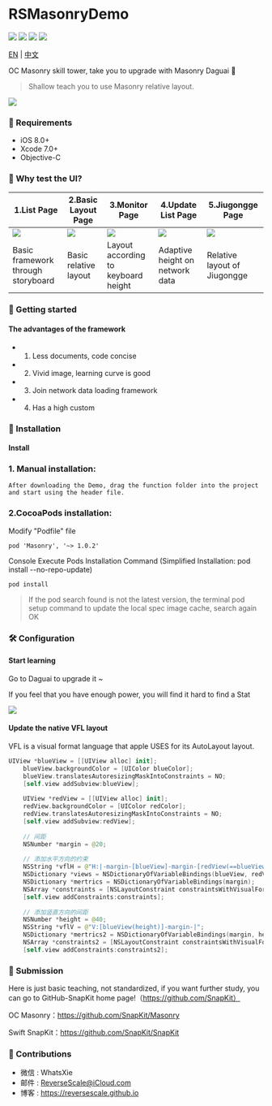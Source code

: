 # RSMasonryDemo

![](https://img.shields.io/badge/platform-iOS-red.svg) 
![](https://img.shields.io/badge/language-Objective--C-orange.svg) 
![](https://img.shields.io/badge/download-4.5MB-brightgreen.svg)
![](https://img.shields.io/badge/license-MIT%20License-brightgreen.svg) 

[EN](https://github.com/ReverseScale/RSMasonryDemo) | [中文](https://github.com/ReverseScale/RSMasonryDemo/blob/master/README_zh.md)


OC Masonry skill tower, take you to upgrade with Masonry Daguai 🤖

> Shallow teach you to use Masonry relative layout.

![](https://s2.ax1x.com/2019/03/27/AaUHA0.jpg)

### 🤖 Requirements

* iOS 8.0+
* Xcode 7.0+
* Objective-C

### 🎨 Why test the UI?

|1.List Page | 2.Basic Layout Page | 3.Monitor Page | 4.Update List Page | 5.Jiugongge Page |
| ------------- | ------------- | ------------- | ------------- | ------------- |
| ![](https://s2.ax1x.com/2019/03/27/AaUMpF.png) | ![](https://s2.ax1x.com/2019/03/27/AaUZT0.png) | ![](https://s2.ax1x.com/2019/03/27/AaUmkV.png) | ![](https://s2.ax1x.com/2019/03/27/AaUnYT.png) | ![](https://s2.ax1x.com/2019/03/27/AaUufU.png) |
| Basic framework through storyboard | Basic relative layout | Layout according to keyboard height | Adaptive height on network data | Relative layout of Jiugongge |

### 🚀 Getting started
#### The advantages of the framework
* 1. Less documents, code concise
* 2. Vivid image, learning curve is good
* 3. Join network data loading framework
* 4. Has a high custom

### 🎯 Installation

#### Install

### 1. Manual installation:
`After downloading the Demo, drag the function folder into the project and start using the header file. `
### 2.CocoaPods installation:
Modify "Podfile" file
```
pod 'Masonry', '~> 1.0.2'
```
Console Execute Pods Installation Command (Simplified Installation: pod install --no-repo-update)
```
pod install
```
> If the pod search found is not the latest version, the terminal pod setup command to update the local spec image cache, search again OK


### 🛠 Configuration

#### Start learning

Go to Daguai to upgrade it ~

If you feel that you have enough power, you will find it hard to find a Stat

![](http://og1yl0w9z.bkt.clouddn.com/18-2-7/72661225.jpg)

#### Update the native VFL layout

VFL is a visual format language that apple USES for its AutoLayout layout.
```Swift
UIView *blueView = [[UIView alloc] init];
    blueView.backgroundColor = [UIColor blueColor];
    blueView.translatesAutoresizingMaskIntoConstraints = NO;
    [self.view addSubview:blueView];
    
    UIView *redView = [[UIView alloc] init];
    redView.backgroundColor = [UIColor redColor];
    redView.translatesAutoresizingMaskIntoConstraints = NO;
    [self.view addSubview:redView];
    
    // 间距
    NSNumber *margin = @20;
    
    // 添加水平方向的约束
    NSString *vflH = @"H:|-margin-[blueView]-margin-[redView(==blueView)]-margin-|";
    NSDictionary *views = NSDictionaryOfVariableBindings(blueView, redView);
    NSDictionary *mertrics = NSDictionaryOfVariableBindings(margin);
    NSArray *constraints = [NSLayoutConstraint constraintsWithVisualFormat:vflH options:NSLayoutFormatAlignAllTop | NSLayoutFormatAlignAllBottom metrics:mertrics views:views];
    [self.view addConstraints:constraints];
    
    // 添加竖直方向的间距
    NSNumber *height = @40;
    NSString *vflV = @"V:[blueView(height)]-margin-|";
    NSDictionary *mertrics2 = NSDictionaryOfVariableBindings(margin, height);
    NSArray *constraints2 = [NSLayoutConstraint constraintsWithVisualFormat:vflV options:kNilOptions metrics:mertrics2 views:views];
    [self.view addConstraints:constraints2];
```


### 📝 Submission

Here is just basic teaching, not standardized, if you want further study, you can go to GitHub-SnapKit home page!（https://github.com/SnapKit）

OC Masonry：https://github.com/SnapKit/Masonry

Swift SnapKit：https://github.com/SnapKit/SnapKit


### 😬 Contributions

* 微信 : WhatsXie
* 邮件 : ReverseScale@iCloud.com
* 博客 : https://reversescale.github.io
